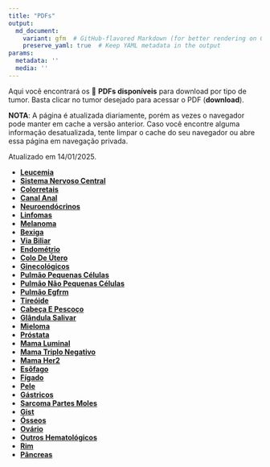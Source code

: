 ```yaml
---
title: "PDFs"
output: 
  md_document:
    variant: gfm  # GitHub-flavored Markdown (for better rendering on GitHub)
    preserve_yaml: true  # Keep YAML metadata in the output
params:
  metadata: ''
  media: ''
---
```


<script async src="https://scripts.simpleanalyticscdn.com/latest.js"></script>

Aqui você encontrará os 📝 **PDFs disponíveis** para download por tipo
de tumor. Basta clicar no tumor desejado para acessar o PDF
(**download**).

**NOTA**: A página é atualizada diariamente, porém as vezes o navegador
pode manter em cache a versão anterior. Caso você encontre alguma
informação desatualizada, tente limpar o cache do seu navegador ou abre
essa página em navegação privada.

Atualizado em 14/01/2025.

- [**Leucemia**](https://coeoralmeds-e768.restdb.io/media/67860ebbf63b8048000d827a?download=true)
- [**Sistema Nervoso
  Central**](https://coeoralmeds-e768.restdb.io/media/67860ebcf63b8048000d827c?download=true)
- [**Colorretais**](https://coeoralmeds-e768.restdb.io/media/67860ebef63b8048000d8282?download=true)
- [**Canal
  Anal**](https://coeoralmeds-e768.restdb.io/media/67860ebff63b8048000d8284?download=true)
- [**Neuroendócrinos**](https://coeoralmeds-e768.restdb.io/media/67860ec1f63b8048000d8286?download=true)
- [**Linfomas**](https://coeoralmeds-e768.restdb.io/media/67860ec2f63b8048000d8288?download=true)
- [**Melanoma**](https://coeoralmeds-e768.restdb.io/media/67860ec3f63b8048000d828a?download=true)
- [**Bexiga**](https://coeoralmeds-e768.restdb.io/media/67860ec4f63b8048000d828c?download=true)
- [**Via
  Biliar**](https://coeoralmeds-e768.restdb.io/media/67860ec5f63b8048000d828e?download=true)
- [**Endométrio**](https://coeoralmeds-e768.restdb.io/media/67860ec6f63b8048000d8290?download=true)
- [**Colo De
  Útero**](https://coeoralmeds-e768.restdb.io/media/67860ec7f63b8048000d8292?download=true)
- [**Ginecológicos**](https://coeoralmeds-e768.restdb.io/media/67860ec8f63b8048000d8294?download=true)
- [**Pulmão Pequenas
  Células**](https://coeoralmeds-e768.restdb.io/media/67860ec9f63b8048000d8296?download=true)
- [**Pulmão Não Pequenas
  Células**](https://coeoralmeds-e768.restdb.io/media/67860ecbf63b8048000d8298?download=true)
- [**Pulmão
  Egfrm**](https://coeoralmeds-e768.restdb.io/media/67860eccf63b8048000d829a?download=true)
- [**Tireóide**](https://coeoralmeds-e768.restdb.io/media/67860ecef63b8048000d829e?download=true)
- [**Cabeça E
  Pescoço**](https://coeoralmeds-e768.restdb.io/media/67860ecff63b8048000d82a0?download=true)
- [**Glândula
  Salivar**](https://coeoralmeds-e768.restdb.io/media/67860ed0f63b8048000d82a2?download=true)
- [**Mieloma**](https://coeoralmeds-e768.restdb.io/media/67860ed1f63b8048000d82a4?download=true)
- [**Próstata**](https://coeoralmeds-e768.restdb.io/media/67860ed3f63b8048000d82a6?download=true)
- [**Mama
  Luminal**](https://coeoralmeds-e768.restdb.io/media/67860ed5f63b8048000d82aa?download=true)
- [**Mama Triplo
  Negativo**](https://coeoralmeds-e768.restdb.io/media/67860ed6f63b8048000d82ac?download=true)
- [**Mama
  Her2**](https://coeoralmeds-e768.restdb.io/media/67860ed7f63b8048000d82ae?download=true)
- [**Esôfago**](https://coeoralmeds-e768.restdb.io/media/67860ed8f63b8048000d82b0?download=true)
- [**Fígado**](https://coeoralmeds-e768.restdb.io/media/67860ed9f63b8048000d82b2?download=true)
- [**Pele**](https://coeoralmeds-e768.restdb.io/media/67860edbf63b8048000d82b4?download=true)
- [**Gástricos**](https://coeoralmeds-e768.restdb.io/media/67860edcf63b8048000d82b6?download=true)
- [**Sarcoma Partes
  Moles**](https://coeoralmeds-e768.restdb.io/media/67860eddf63b8048000d82b8?download=true)
- [**Gist**](https://coeoralmeds-e768.restdb.io/media/67860edef63b8048000d82ba?download=true)
- [**Ósseos**](https://coeoralmeds-e768.restdb.io/media/67860edff63b8048000d82bc?download=true)
- [**Ovário**](https://coeoralmeds-e768.restdb.io/media/67860ee0f63b8048000d82be?download=true)
- [**Outros
  Hematológicos**](https://coeoralmeds-e768.restdb.io/media/67860ee1f63b8048000d82c0?download=true)
- [**Rim**](https://coeoralmeds-e768.restdb.io/media/67860ee2f63b8048000d82c2?download=true)
- [**Pâncreas**](https://coeoralmeds-e768.restdb.io/media/67860ee3f63b8048000d82c4?download=true)
